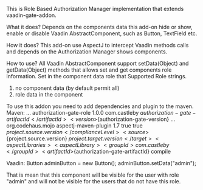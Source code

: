 This is Role Based Authorization Manager implementation that extends vaadin-gate-addon.

What it does?
Depends on the components data this add-on hide or show, enable or disable Vaadin AbstractComponent, such as Button, TextField etc.

How it does?
This add-on use AspectJ to intercept Vaadin methods calls and depends on the Authorization Manager shows components.

How to use?
All Vaadin AbstractComponent support setData(Object) and getData(Object) methods that allows set and get components  role information. Set in the component data role that 
Supported Role strings.
1. no component data (by default permit all)
2. role data in the component

To use this addon you need to add dependencies and plugin to the maven.
Maven:
		<properties>
			...
			<authorization-gate-artifactId>authorization-gate-role</authorization-gate-artifactId>
			<authorization-gate-version>1.0.0</authorization-gate-version>
		</properties>
		<dependency>
			<groupId>com.castleby</groupId>
			<artifactId>${authorization-gate-artifactId}</artifactId>
			<version>${authorization-gate-version}</version>
		</dependency>
		...
		<plugin>
				<groupId>org.codehaus.mojo</groupId>
				<artifactId>aspectj-maven-plugin</artifactId>
				<version>1.7</version>
				<configuration>
					<showWeaveInfo>true</showWeaveInfo>
					<forceAjcCompile>true</forceAjcCompile>
					<complianceLevel>${project.source.version}</complianceLevel>
					<source>${project.source.version}</source>
					<target>${project.target.version}</target>
					<aspectLibraries>
						<aspectLibrary>
							<groupId>com.castleby</groupId>
							<artifactId>${authorization-gate-artifactId}</artifactId>
						</aspectLibrary>
					</aspectLibraries>
				</configuration>
				<executions>
					<execution>
						<goals>
							<goal>compile</goal>
						</goals>
					</execution>
				</executions>
			</plugin>
		
Vaadin:
        Button adminButton = new Button();
        adminButton.setData("admin");

That is mean that this component will be visible for the user with role "admin" and will not be visible for the users that do not have this role.